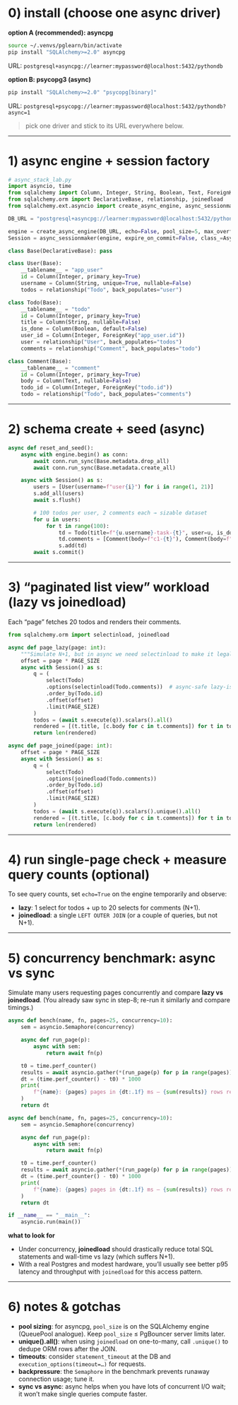 # 0) install (choose one async driver)

**option A (recommended): asyncpg**

```bash
source ~/.venvs/pglearn/bin/activate
pip install "SQLAlchemy>=2.0" asyncpg
```

URL: `postgresql+asyncpg://learner:mypassword@localhost:5432/pythondb`

**option B: psycopg3 (async)**

```bash
pip install "SQLAlchemy>=2.0" "psycopg[binary]"
```

URL: `postgresql+psycopg://learner:mypassword@localhost:5432/pythondb?async=1`

> pick one driver and stick to its URL everywhere below.

---

# 1) async engine + session factory

```python
# async_stack_lab.py
import asyncio, time
from sqlalchemy import Column, Integer, String, Boolean, Text, ForeignKey, select
from sqlalchemy.orm import DeclarativeBase, relationship, joinedload
from sqlalchemy.ext.asyncio import create_async_engine, async_sessionmaker, AsyncSession

DB_URL = "postgresql+asyncpg://learner:mypassword@localhost:5432/pythondb"  # or psycopg async URL

engine = create_async_engine(DB_URL, echo=False, pool_size=5, max_overflow=10)
Session = async_sessionmaker(engine, expire_on_commit=False, class_=AsyncSession)

class Base(DeclarativeBase): pass

class User(Base):
    __tablename__ = "app_user"
    id = Column(Integer, primary_key=True)
    username = Column(String, unique=True, nullable=False)
    todos = relationship("Todo", back_populates="user")

class Todo(Base):
    __tablename__ = "todo"
    id = Column(Integer, primary_key=True)
    title = Column(String, nullable=False)
    is_done = Column(Boolean, default=False)
    user_id = Column(Integer, ForeignKey("app_user.id"))
    user = relationship("User", back_populates="todos")
    comments = relationship("Comment", back_populates="todo")

class Comment(Base):
    __tablename__ = "comment"
    id = Column(Integer, primary_key=True)
    body = Column(Text, nullable=False)
    todo_id = Column(Integer, ForeignKey("todo.id"))
    todo = relationship("Todo", back_populates="comments")
```

---

# 2) schema create + seed (async)

```python
async def reset_and_seed():
    async with engine.begin() as conn:
        await conn.run_sync(Base.metadata.drop_all)
        await conn.run_sync(Base.metadata.create_all)

    async with Session() as s:
        users = [User(username=f"user{i}") for i in range(1, 21)]
        s.add_all(users)
        await s.flush()

        # 100 todos per user, 2 comments each → sizable dataset
        for u in users:
            for t in range(100):
                td = Todo(title=f"{u.username}-task-{t}", user=u, is_done=(t % 3 == 0))
                td.comments = [Comment(body=f"c1-{t}"), Comment(body=f"c2-{t}")]
                s.add(td)
        await s.commit()
```

---

# 3) “paginated list view” workload (lazy vs joinedload)

Each “page” fetches 20 todos and renders their comments.

```python
from sqlalchemy.orm import selectinload, joinedload

async def page_lazy(page: int):
    """Simulate N+1, but in async we need selectinload to make it legal."""
    offset = page * PAGE_SIZE
    async with Session() as s:
        q = (
            select(Todo)
            .options(selectinload(Todo.comments))  # async-safe lazy-ish
            .order_by(Todo.id)
            .offset(offset)
            .limit(PAGE_SIZE)
        )
        todos = (await s.execute(q)).scalars().all()
        rendered = [(t.title, [c.body for c in t.comments]) for t in todos]
        return len(rendered)

async def page_joined(page: int):
    offset = page * PAGE_SIZE
    async with Session() as s:
        q = (
            select(Todo)
            .options(joinedload(Todo.comments))
            .order_by(Todo.id)
            .offset(offset)
            .limit(PAGE_SIZE)
        )
        todos = (await s.execute(q)).scalars().unique().all()
        rendered = [(t.title, [c.body for c in t.comments]) for t in todos]
        return len(rendered)
```

---

# 4) run single-page check + measure query counts (optional)

To see query counts, set `echo=True` on the engine temporarily and observe:

* **lazy**: 1 select for todos + up to 20 selects for comments (N+1).
* **joinedload**: a single `LEFT OUTER JOIN` (or a couple of queries, but not N+1).

---

# 5) concurrency benchmark: async vs sync

Simulate many users requesting pages concurrently and compare **lazy vs joinedload**. (You already saw sync in step-8; re-run it similarly and compare timings.)

```python
async def bench(name, fn, pages=25, concurrency=10):
    sem = asyncio.Semaphore(concurrency)

    async def run_page(p):
        async with sem:
            return await fn(p)

    t0 = time.perf_counter()
    results = await asyncio.gather(*(run_page(p) for p in range(pages)))
    dt = (time.perf_counter() - t0) * 1000
    print(
        f"{name}: {pages} pages in {dt:.1f} ms — {sum(results)} rows rendered"
    )
    return dt

async def bench(name, fn, pages=25, concurrency=10):
    sem = asyncio.Semaphore(concurrency)

    async def run_page(p):
        async with sem:
            return await fn(p)

    t0 = time.perf_counter()
    results = await asyncio.gather(*(run_page(p) for p in range(pages)))
    dt = (time.perf_counter() - t0) * 1000
    print(
        f"{name}: {pages} pages in {dt:.1f} ms — {sum(results)} rows rendered"
    )
    return dt

if __name__ == "__main__":
    asyncio.run(main())
```

**what to look for**

* Under concurrency, **joinedload** should drastically reduce total SQL statements and wall-time vs lazy (which suffers N+1).
* With a real Postgres and modest hardware, you’ll usually see better p95 latency and throughput with `joinedload` for this access pattern.

---

# 6) notes & gotchas

* **pool sizing**: for asyncpg, `pool_size` is on the SQLAlchemy engine (QueuePool analogue). Keep `pool_size` ≤ PgBouncer server limits later.
* **unique().all()**: when using `joinedload` on one-to-many, call `.unique()` to dedupe ORM rows after the JOIN.
* **timeouts**: consider `statement_timeout` at the DB and `execution_options(timeout=…)` for requests.
* **backpressure**: the `Semaphore` in the benchmark prevents runaway connection usage; tune it.
* **sync vs async**: async helps when you have lots of concurrent I/O wait; it won’t make single queries compute faster.
